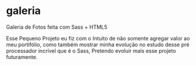 # galeria
Galeria de Fotos feita com Sass + HTML5

Esse Pequeno Projeto eu fiz com o Intuito de não somente agregar valor ao meu portifólio,
como também mostrar minha evolução no estudo desse pré processador incrível que é o Sass,
Pretendo evoluir mais esse projeto futuramente.

